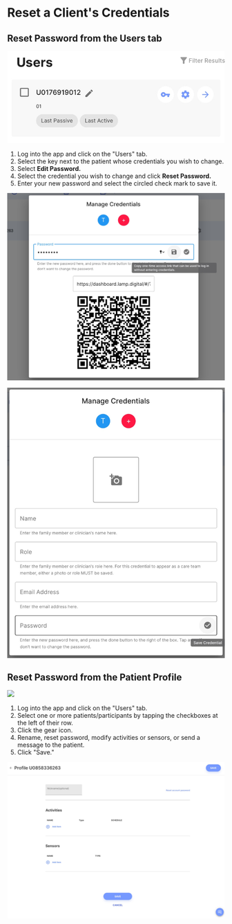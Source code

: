 # Reset a Client's Credentials

## Reset Password from the Users tab

![](../../../05-start_here/assets/edit_password.png)

1. Log into the app and click on the "Users" tab.
2. Select the key next to the patient whose credentials you wish to change.
3. Select **Edit Password.**
4. Select the credential you wish to change and click **Reset Password.**
5. Enter your new password and select the circled check mark to save it.

![](../../../05-start_here/assets/share_qr.jpg)

![](../../../05-start_here/assets/new_credential.jpg)

## Reset Password from the Patient Profile

![](../../05-start_here/assets/edit_pass.jpg)

1. Log into the app and click on the "Users" tab.
2. Select one or more patients/participants by tapping the checkboxes at the left of their row. 
3. Click the gear icon.
4. Rename, reset password, modify activities or sensors, or send a message to the patient.
5. Click "Save."

![](../../../05-start_here/assets/patient_profile.jpg)
